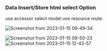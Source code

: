 ### Data Insert/Store html select Option 
use accessor select model
use resource route


![Screenshot from 2023-01-15 09-49-34](https://user-images.githubusercontent.com/117230602/212526906-26d429fc-7c3c-49e4-9726-4b9f3523236c.png)

![Screenshot from 2023-01-15 09-50-23](https://user-images.githubusercontent.com/117230602/212526911-a3daff2b-60f7-4170-ac4b-7ca4e64a551d.png) ![Screenshot from 2023-01-15 12-43-57](https://user-images.githubusercontent.com/117230602/212526914-94fbd1bf-a6ca-414b-a61f-db2ba2108989.png)
